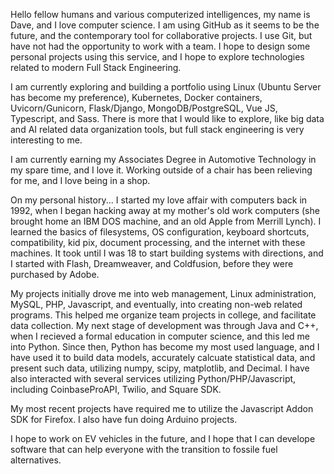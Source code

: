 Hello fellow humans and various computerized intelligences, my name is Dave, and I love computer science.
I am using GitHub as it seems to be the future, and the contemporary tool for collaborative projects. I use Git, but have not had the opportunity to work with a team.
I hope to design some personal projects using this service, and I hope to explore technologies related to modern Full Stack Engineering.

I am currently exploring and building a portfolio using Linux (Ubuntu Server has become my preference), Kubernetes, Docker containers, Uvicorn/Gunicorn, Flask/Django, MongoDB/PostgreSQL, Vue JS, Typescript, and Sass.
There is more that I would like to explore, like big data and AI related data organization tools, but full stack engineering is very interesting to me.

I am currently earning my Associates Degree in Automotive Technology in my spare time, and I love it. Working outside of a chair has been relieving for me, and I love being in a shop.

On my personal history...
I started my love affair with computers back in 1992, when I began hacking away at my mother's old work computers (she brought home an IBM DOS machine, and an old Apple from Merrill Lynch). I learned the basics of filesystems, OS configuration, keyboard shortcuts, compatibility, kid pix, document processing, and the internet with these machines. It took until I was 18 to start building systems with directions, and I started with Flash, Dreamweaver, and Coldfusion, before they were purchased by Adobe.

My projects initially drove me into web management, Linux administration, MySQL, PHP, Javascript, and eventually, into creating non-web related programs. This helped me organize team projects in college, and facilitate data collection. My next stage of development was through Java and C++, when I recieved a formal education in computer science, and this led me into Python. Since then, Python has become my most used language, and I have used it to build data models, accurately calcuate statistical data, and present such data, utilizing numpy, scipy, matplotlib, and Decimal. I have also interacted with several services utilizing Python/PHP/Javascript, including CoinbaseProAPI, Twilio, and Square SDK.

My most recent projects have required me to utilize the Javascript Addon SDK for Firefox. I also have fun doing Arduino projects.

I hope to work on EV vehicles in the future, and I hope that I can develope software that can help everyone with the transition to fossile fuel alternatives.



<!--
**dp415/dp415** is a ✨ _special_ ✨ repository because its `README.md` (this file) appears on your GitHub profile.

Here are some ideas to get you started:

- 🔭 I’m currently working on ...
- 🌱 I’m currently learning ...
- 👯 I’m looking to collaborate on ...
- 🤔 I’m looking for help with ...
- 💬 Ask me about ...
- 📫 How to reach me: ...
- 😄 Pronouns: ...
- ⚡ Fun fact: ...
-->
